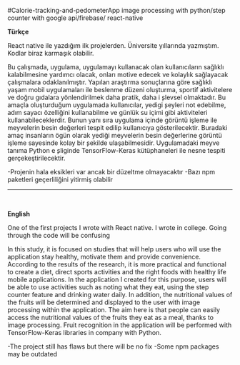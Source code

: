 #Calorie-tracking-and-pedometerApp
image processing with python/step counter with google api/firebase/ react-native

__Türkçe__

React native ile yazdığım ilk projelerden. Üniversite yıllarında yazmıştım. Kodlar biraz karmaşık olabilir.


Bu çalışmada, uygulama, uygulamayı kullanacak olan kullanıcıların sağlıklı kalabilmesine yardımcı olacak, onları motive edecek ve kolaylık sağlayacak çalışmalara odaklanılmıştır.
Yapılan araştırma sonuçlarına göre sağlıklı yaşam mobil uygulamaları ile beslenme düzeni oluşturma, sportif aktivitelere ve doğru gıdalara yönlendirilmek daha pratik, 
daha i ̧slevsel olmaktadır. Bu amaçla oluşturduğum uygulamada kullanıcılar, yedigi  ̧seyleri not edebilme, adım sayacı özelliğini kullanabilme ve günlük su içimi gibi 
aktiviteleri kullanabileceklerdir. Bunun yanı sıra uygulama içinde görüntü işleme ile meyvelerin besin değerleri tespit edilip kullanıcıya gösterilecektir. 
Buradaki amaç insanların ögün olarak yediği meyvelerin besin değerlerine görüntü işleme sayesinde kolay bir  ̧sekilde ulaşabilmesidir. 
Uygulamadaki meyve tanıma Python e ̧sliginde TensorFlow-Keras kütüphaneleri ile nesne tespiti gerçekeştirilecektir.



-Projenin hala eksikleri var ancak bir düzeltme olmayacaktır
-Bazı npm paketleri geçerliliğini yitirmiş olabilir

---
<br />

__English__

One of the first projects I wrote with React native. I wrote in college. Going through the code will be confusing

In this study, it is focused on studies that will help users who will use the application stay healthy, motivate them and provide convenience. 
According to the results of the research, it is more practical and functional to create a diet, direct sports activities and the right foods with healthy life 
mobile applications. In the application I created for this purpose, users will be able to use activities such as noting what they eat, using the step counter feature 
and drinking water daily. In addition, the nutritional values of the fruits will be determined and displayed to the user with image processing within the application. 
The aim here is that people can easily access the nutritional values of the fruits they eat as a meal, thanks to image processing. 
Fruit recognition in the application will be performed with TensorFlow-Keras libraries in company with Python.

-The project still has flaws but there will be no fix
-Some npm packages may be outdated

